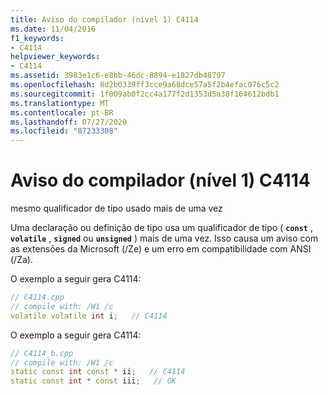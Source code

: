 ```yaml
---
title: Aviso do compilador (nível 1) C4114
ms.date: 11/04/2016
f1_keywords:
- C4114
helpviewer_keywords:
- C4114
ms.assetid: 3983e1c6-e8bb-46dc-8894-e1827db48797
ms.openlocfilehash: 8d2b0339ff3cce9a68dce57a5f2b4efac076c5c2
ms.sourcegitcommit: 1f009ab0f2cc4a177f2d1353d5a38f164612bdb1
ms.translationtype: MT
ms.contentlocale: pt-BR
ms.lasthandoff: 07/27/2020
ms.locfileid: "87233308"
---
```

# <a name="compiler-warning-level-1-c4114"></a>Aviso do compilador (nível 1) C4114

mesmo qualificador de tipo usado mais de uma vez

Uma declaração ou definição de tipo usa um qualificador de tipo ( **`const`** , **`volatile`** , **`signed`** ou **`unsigned`** ) mais de uma vez. Isso causa um aviso com as extensões da Microsoft (/Ze) e um erro em compatibilidade com ANSI (/Za).

O exemplo a seguir gera C4114:

```cpp
// C4114.cpp
// compile with: /W1 /c
volatile volatile int i;   // C4114
```

O exemplo a seguir gera C4114:

```cpp
// C4114_b.cpp
// compile with: /W1 /c
static const int const * ii;   // C4114
static const int * const iii;   // OK
```
